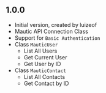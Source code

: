 ## 1.0.0

- Initial version, created by luizeof
- Mautic API Connection Class
- Support for `Basic Authentication`
- Class `MauticUser`
  - List All Users
  - Get Current User
  - Get User by ID
- Class `MauticContact`
  - List All Contacts
  - Get Contact by ID

